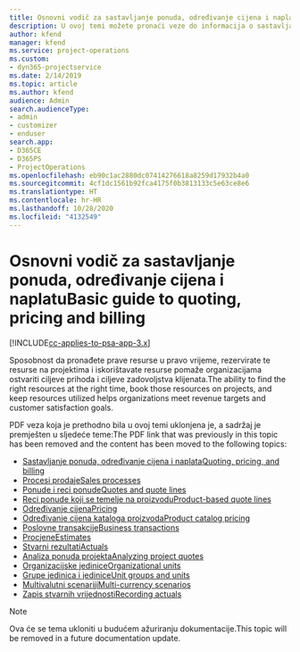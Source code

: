 ```yaml
---
title: Osnovni vodič za sastavljanje ponuda, određivanje cijena i naplatu
description: U ovoj temi možete pronaći veze do informacija o sastavljanju ponuda, određivanju cijena i naplati u sustavu Project Service Automation.
author: kfend
manager: kfend
ms.service: project-operations
ms.custom:
- dyn365-projectservice
ms.date: 2/14/2019
ms.topic: article
ms.author: kfend
audience: Admin
search.audienceType:
- admin
- customizer
- enduser
search.app:
- D365CE
- D365PS
- ProjectOperations
ms.openlocfilehash: eb90c1ac2880dc07414276618a8259d17932b4a0
ms.sourcegitcommit: 4cf1dc1561b92fca4175f0b3813133c5e63ce8e6
ms.translationtype: HT
ms.contentlocale: hr-HR
ms.lasthandoff: 10/28/2020
ms.locfileid: "4132549"
---
```

# <a name="basic-guide-to-quoting-pricing-and-billing"></a><span data-ttu-id="7b4a5-103">Osnovni vodič za sastavljanje ponuda, određivanje cijena i naplatu</span><span class="sxs-lookup"><span data-stu-id="7b4a5-103">Basic guide to quoting, pricing and billing</span></span>

[!INCLUDE[cc-applies-to-psa-app-3.x](../../includes/cc-applies-to-psa-app-3x.md)]

<span data-ttu-id="7b4a5-104">Sposobnost da pronađete prave resurse u pravo vrijeme, rezervirate te resurse na projektima i iskorištavate resurse pomaže organizacijama ostvariti ciljeve prihoda i ciljeve zadovoljstva klijenata.</span><span class="sxs-lookup"><span data-stu-id="7b4a5-104">The ability to find the right resources at the right time, book those resources on projects, and keep resources utilized helps organizations meet revenue targets and customer satisfaction goals.</span></span> 

<span data-ttu-id="7b4a5-105">PDF veza koja je prethodno bila u ovoj temi uklonjena je, a sadržaj je premješten u sljedeće teme:</span><span class="sxs-lookup"><span data-stu-id="7b4a5-105">The PDF link that was previously in this topic has been removed and the content has been moved to the following topics:</span></span>

- [<span data-ttu-id="7b4a5-106">Sastavljanje ponuda, određivanje cijena i naplata</span><span class="sxs-lookup"><span data-stu-id="7b4a5-106">Quoting, pricing, and billing</span></span>](../quote-bill-price.md)
- [<span data-ttu-id="7b4a5-107">Procesi prodaje</span><span class="sxs-lookup"><span data-stu-id="7b4a5-107">Sales processes</span></span>](../basic-sales-process.md)
- [<span data-ttu-id="7b4a5-108">Ponude i reci ponude</span><span class="sxs-lookup"><span data-stu-id="7b4a5-108">Quotes and quote lines</span></span>](../basic-quote-lines.md)
- [<span data-ttu-id="7b4a5-109">Reci ponude koji se temelje na proizvodu</span><span class="sxs-lookup"><span data-stu-id="7b4a5-109">Product-based quote lines</span></span>](../product-based-quote-lines.md)
- [<span data-ttu-id="7b4a5-110">Određivanje cijena</span><span class="sxs-lookup"><span data-stu-id="7b4a5-110">Pricing</span></span>](../basic-pricing.md)
- [<span data-ttu-id="7b4a5-111">Određivanje cijena kataloga proizvoda</span><span class="sxs-lookup"><span data-stu-id="7b4a5-111">Product catalog pricing</span></span>](../product-catalog-pricing.md)
- [<span data-ttu-id="7b4a5-112">Poslovne transakcije</span><span class="sxs-lookup"><span data-stu-id="7b4a5-112">Business transactions</span></span>](../basic-business-transactions.md)
- [<span data-ttu-id="7b4a5-113">Procjene</span><span class="sxs-lookup"><span data-stu-id="7b4a5-113">Estimates</span></span>](../estimates.md)
- [<span data-ttu-id="7b4a5-114">Stvarni rezultati</span><span class="sxs-lookup"><span data-stu-id="7b4a5-114">Actuals</span></span>](../actuals.md)
- [<span data-ttu-id="7b4a5-115">Analiza ponuda projekta</span><span class="sxs-lookup"><span data-stu-id="7b4a5-115">Analyzing project quotes</span></span>](../basic-analyzing-quotes.md)
- [<span data-ttu-id="7b4a5-116">Organizacijske jedinice</span><span class="sxs-lookup"><span data-stu-id="7b4a5-116">Organizational units</span></span>](../advanced-organizational.md)
- [<span data-ttu-id="7b4a5-117">Grupe jedinica i jedinice</span><span class="sxs-lookup"><span data-stu-id="7b4a5-117">Unit groups and units</span></span>](../advanced-units.md)
- [<span data-ttu-id="7b4a5-118">Multivalutni scenariji</span><span class="sxs-lookup"><span data-stu-id="7b4a5-118">Multi-currency scenarios</span></span>](../advanced-currency.md)
- [<span data-ttu-id="7b4a5-119">Zapis stvarnih vrijednosti</span><span class="sxs-lookup"><span data-stu-id="7b4a5-119">Recording actuals</span></span>](../advanced-actuals.md)

> [!NOTE]
> <span data-ttu-id="7b4a5-120">Ova će se tema ukloniti u budućem ažuriranju dokumentacije.</span><span class="sxs-lookup"><span data-stu-id="7b4a5-120">This topic will be removed in a future documentation update.</span></span> 
